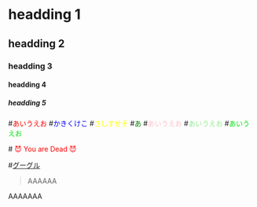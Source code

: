 # headding 1

## headding 2

### headding 3

#### headding 4

##### headding 5

#<font color='RED'>あいうえお</font>
#<font color='BLUE'>かきくけこ</font>
#<font color='YELLOW'>さしすせそ</font>
#<font color='GREEN'>あ</font>
#<font color='PINK'>あいうえお</font>
#<font color='LIGHTGREEN'>あいうえお</font>
#<font color='ORENGE'>あいうえお</font>

#<font color='red'> &#x1f608; You are Dead &#x1f608;</font>

#[グーグル](https'//www.google.com)

> AAAAAA

AAAAAAA
